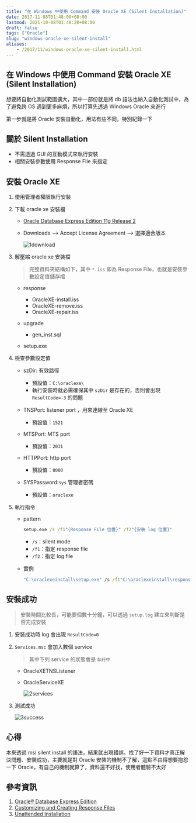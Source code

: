 ```yaml
---
title: "在 Windows 中使用 Command 安裝 Oracle XE (Silent Installation)"
date: 2017-11-08T01:48:00+08:00
lastmod: 2021-10-08T01:48:20+08:00
draft: false
tags: ["Oracle"]
slug: "windows-oracle-xe-silent-install"
aliases:
    - /2017/11/windows-oracle-xe-silent-install.html
---
```

## 在 Windows 中使用 Command 安裝 Oracle XE (Silent Installation)

想要將自動化測試範圍擴大，其中一部份就是將 db 語法也納入自動化測試中，為了避免跨 OS 遇到更多麻煩，所以打算先透過 Windows Oracle 來進行

第一步就是將 Oracle 安裝自動化，用法有些不同，特別紀錄一下

## 關於 Silent Installation

* 不需透過 GUI 的互動模式來執行安裝
* 相關安裝參數使用 Response File 來指定

## 安裝 Oracle XE

1. 使用管理者權限執行安裝
2. 下載 oracle xe 安裝檔
    * [Oracle Database Express Edition 11g Release 2](http://www.oracle.com/technetwork/database/database-technologies/express-edition/downloads/index.html)
    * Downloads --> Accept License Agreement --> 選擇適合版本

        ![1download](https://user-images.githubusercontent.com/3851540/32508738-40a8a3d6-c426-11e7-989b-b6bcc374c268.png)

3. 解壓縮 oracle xe 安裝檔

    > 完整資料夾結構如下，其中 `*.iss` 即為 Response File，也就是安裝參數設定值儲存檔

    * response
        * OracleXE-install.iss
        * OracleXE-remove.iss
        * OracleXE-repair.iss

    * upgrade

        * gen_inst.sql

    * setup.exe

4. 檢查參數設定值
    * szDir: 有效路徑
        * 預設值：`C:\oraclexe\`
        * 執行安裝時就必需確保其中 `szDir` 是存在的，否則會出現 `ResultCode=-3` 的問題

    * TNSPort: listener port ，用來連線至 Oracle XE
        * 預設值：`1521`

    * MTSPort: MTS port
        * 預設值：`2031`

    * HTTPPort: http port

        * 預設值：`8080`

    * SYSPassword:`sys` 管理者密碼

        * 預設值：`oraclexe`

5. 執行指令

    * pattern

        ```cmd
        setup.exe /s /f1"{Response File 位置}" /f2"{安裝 log 位置}"
        ```

        * `/s`：silent mode
        * `/f1`：指定 response file
        * `/f2`：指定 log file

    * 實例

        ```cmd
        "C:\oraclexeinstall\setup.exe" /s /f1"C:\oraclexeinstall\response\OracleXE-Install.iss" /f2"C:\oraclexeinstall\setup.log"
        ```

## 安裝成功

> 安裝時間比較長，可能要個數十分鐘，可以透過 `setup.log` 建立來判斷是否完成安裝

1. 安裝成功時 log 會出現 `ResultCode=0`
2. `Services.msc` 會加入數個 service

    > 其中下列 service 的狀態會是 `執行中`

    * OracleXETNSListener
    * OracleServiceXE

        ![2services](https://user-images.githubusercontent.com/3851540/32508739-40d4792a-c426-11e7-9ecc-059b037f5938.png)

3. 測試成功

    ![3success](https://user-images.githubusercontent.com/3851540/32508740-40fe2996-c426-11e7-9431-3876bbc2dbe3.png)

## 心得

本來透過 msi silent install 的語法，結果就出現錯誤。找了好一下資料才真正解決問題、安裝成功，主要就是對 Oracle 安裝的機制不了解，這點不由得想要抱怨一下 Oracle，有自己的機制就算了，資料還不好找，使用者體驗不太好

## 參考資訊

1. [Oracle® Database Express Edition](https://docs.oracle.com/cd/E17781_01/install.112/e18803/toc.htm#XEINW125)
2. [Customizing and Creating Response Files](https://docs.oracle.com/cd/B10501_01/em.920/a96697/rsp.htm)
3. [Unattended Installation](http://www.oracle.com/technetwork/tutorials/tutorials-1725259.html)
